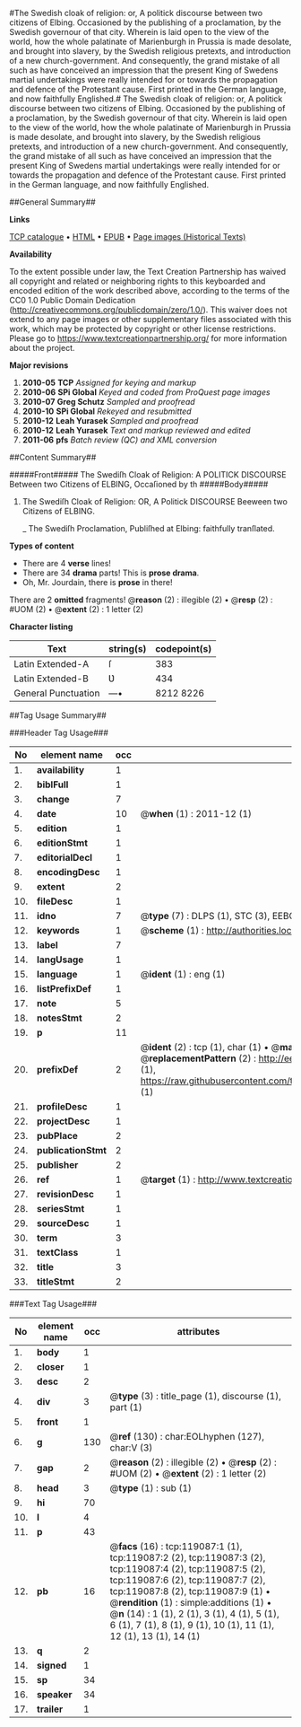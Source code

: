 #The Swedish cloak of religion: or, A politick discourse between two citizens of Elbing. Occasioned by the publishing of a proclamation, by the Swedish governour of that city. Wherein is laid open to the view of the world, how the whole palatinate of Marienburgh in Prussia is made desolate, and brought into slavery, by the Swedish religious pretexts, and introduction of a new church-government. And consequently, the grand mistake of all such as have conceived an impression that the present King of Swedens martial undertakings were really intended for or towards the propagation and defence of the Protestant cause. First printed in the German language, and now faithfully Englished.#
The Swedish cloak of religion: or, A politick discourse between two citizens of Elbing. Occasioned by the publishing of a proclamation, by the Swedish governour of that city. Wherein is laid open to the view of the world, how the whole palatinate of Marienburgh in Prussia is made desolate, and brought into slavery, by the Swedish religious pretexts, and introduction of a new church-government. And consequently, the grand mistake of all such as have conceived an impression that the present King of Swedens martial undertakings were really intended for or towards the propagation and defence of the Protestant cause. First printed in the German language, and now faithfully Englished.

##General Summary##

**Links**

[TCP catalogue](http://www.ota.ox.ac.uk/tcp/)  • 
[HTML](http://tei.it.ox.ac.uk/tcp/Texts-HTML/free/A94/A94148.html)  • 
[EPUB](http://tei.it.ox.ac.uk/tcp/Texts-EPUB/free/A94/A94148.epub) • 
[Page images (Historical Texts)](https://historicaltexts.jisc.ac.uk/eebo-99866801e)

**Availability**

To the extent possible under law, the Text Creation Partnership has waived all copyright and related or neighboring rights to this keyboarded and encoded edition of the work described above, according to the terms of the CC0 1.0 Public Domain Dedication (http://creativecommons.org/publicdomain/zero/1.0/). This waiver does not extend to any page images or other supplementary files associated with this work, which may be protected by copyright or other license restrictions. Please go to https://www.textcreationpartnership.org/ for more information about the project.

**Major revisions**

1. __2010-05__ __TCP__ *Assigned for keying and markup*
1. __2010-06__ __SPi Global__ *Keyed and coded from ProQuest page images*
1. __2010-07__ __Greg Schutz__ *Sampled and proofread*
1. __2010-10__ __SPi Global__ *Rekeyed and resubmitted*
1. __2010-12__ __Leah Yurasek__ *Sampled and proofread*
1. __2010-12__ __Leah Yurasek__ *Text and markup reviewed and edited*
1. __2011-06__ __pfs__ *Batch review (QC) and XML conversion*

##Content Summary##

#####Front#####
The Swediſh Cloak of Religion: A POLITICK DISCOURSE Between two Citizens of ELBING, Occaſioned by th
#####Body#####

1. The Swediſh Cloak of Religion: OR, A Politick DISCOURSE Beeween two Citizens of ELBING.

    _ The Swediſh Proclamation, Publiſhed at Elbing: faithfully tranſlated.

**Types of content**

  * There are 4 **verse** lines!
  * There are 34 **drama** parts! This is **prose drama**.
  * Oh, Mr. Jourdain, there is **prose** in there!

There are 2 **omitted** fragments! 
 @__reason__ (2) : illegible (2)  •  @__resp__ (2) : #UOM (2)  •  @__extent__ (2) : 1 letter (2)

**Character listing**


|Text|string(s)|codepoint(s)|
|---|---|---|
|Latin Extended-A|ſ|383|
|Latin Extended-B|Ʋ|434|
|General Punctuation|—•|8212 8226|

##Tag Usage Summary##

###Header Tag Usage###

|No|element name|occ|attributes|
|---|---|---|---|
|1.|__availability__|1||
|2.|__biblFull__|1||
|3.|__change__|7||
|4.|__date__|10| @__when__ (1) : 2011-12 (1)|
|5.|__edition__|1||
|6.|__editionStmt__|1||
|7.|__editorialDecl__|1||
|8.|__encodingDesc__|1||
|9.|__extent__|2||
|10.|__fileDesc__|1||
|11.|__idno__|7| @__type__ (7) : DLPS (1), STC (3), EEBO-CITATION (1), PROQUEST (1), VID (1)|
|12.|__keywords__|1| @__scheme__ (1) : http://authorities.loc.gov/ (1)|
|13.|__label__|7||
|14.|__langUsage__|1||
|15.|__language__|1| @__ident__ (1) : eng (1)|
|16.|__listPrefixDef__|1||
|17.|__note__|5||
|18.|__notesStmt__|2||
|19.|__p__|11||
|20.|__prefixDef__|2| @__ident__ (2) : tcp (1), char (1)  •  @__matchPattern__ (2) : ([0-9\-]+):([0-9IVX]+) (1), (.+) (1)  •  @__replacementPattern__ (2) : http://eebo.chadwyck.com/downloadtiff?vid=$1&page=$2 (1), https://raw.githubusercontent.com/textcreationpartnership/Texts/master/tcpchars.xml#$1 (1)|
|21.|__profileDesc__|1||
|22.|__projectDesc__|1||
|23.|__pubPlace__|2||
|24.|__publicationStmt__|2||
|25.|__publisher__|2||
|26.|__ref__|1| @__target__ (1) : http://www.textcreationpartnership.org/docs/. (1)|
|27.|__revisionDesc__|1||
|28.|__seriesStmt__|1||
|29.|__sourceDesc__|1||
|30.|__term__|3||
|31.|__textClass__|1||
|32.|__title__|3||
|33.|__titleStmt__|2||


###Text Tag Usage###

|No|element name|occ|attributes|
|---|---|---|---|
|1.|__body__|1||
|2.|__closer__|1||
|3.|__desc__|2||
|4.|__div__|3| @__type__ (3) : title_page (1), discourse (1), part (1)|
|5.|__front__|1||
|6.|__g__|130| @__ref__ (130) : char:EOLhyphen (127), char:V (3)|
|7.|__gap__|2| @__reason__ (2) : illegible (2)  •  @__resp__ (2) : #UOM (2)  •  @__extent__ (2) : 1 letter (2)|
|8.|__head__|3| @__type__ (1) : sub (1)|
|9.|__hi__|70||
|10.|__l__|4||
|11.|__p__|43||
|12.|__pb__|16| @__facs__ (16) : tcp:119087:1 (1), tcp:119087:2 (2), tcp:119087:3 (2), tcp:119087:4 (2), tcp:119087:5 (2), tcp:119087:6 (2), tcp:119087:7 (2), tcp:119087:8 (2), tcp:119087:9 (1)  •  @__rendition__ (1) : simple:additions (1)  •  @__n__ (14) : 1 (1), 2 (1), 3 (1), 4 (1), 5 (1), 6 (1), 7 (1), 8 (1), 9 (1), 10 (1), 11 (1), 12 (1), 13 (1), 14 (1)|
|13.|__q__|2||
|14.|__signed__|1||
|15.|__sp__|34||
|16.|__speaker__|34||
|17.|__trailer__|1||
